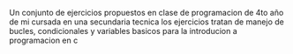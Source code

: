 Un conjunto de ejercicios propuestos en clase de programacion de 4to año de mi cursada en una secundaria tecnica
los ejercicios tratan de manejo de bucles, condicionales y variables basicos para la introducion a programacion en c
